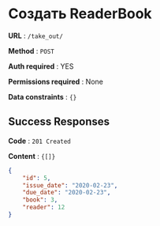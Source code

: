 # Создать ReaderBook

**URL** : `/take_out/`

**Method** : `POST`

**Auth required** : YES

**Permissions required** : None

**Data constraints** : `{}`

## Success Responses

**Code** : `201 Created`

**Content** : `{[]}`

```json
{
    "id": 5,
    "issue_date": "2020-02-23",
    "due_date": "2020-02-23",
    "book": 3,
    "reader": 12
}
```